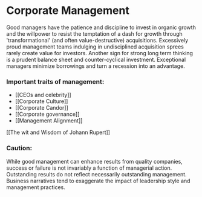 # Corporate Management
Good managers have the patience and discipline to invest in organic growth and the willpower to resist the temptation of a dash for growth through 'transformational' (and often value-destructive) acquisitions. Excessively proud management teams indulging in undisciplined acquisition sprees rarely create value for investors. Another sign for strong long term thinking is  a prudent balance sheet and counter-cyclical investment. Exceptional managers minimize borrowings and turn a recession into an advantage.


### Important traits of management:
- [[CEOs and celebrity]]
- [[Corporate Culture]]
- [[Corporate Candor]]
- [[Corporate governance]]
- [[Management Alignment]]


[[The wit and Wisdom of Johann Rupert]]



### Caution:
While good management can enhance results from quality companies, success or failure is not invariably a function of managerial action. Outstanding results do not reflect necessarily outstanding management. Business narratives tend to exaggerate the impact of leadership style and management practices.


